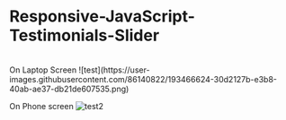 ﻿# Responsive-JavaScript-Testimonials-Slider
 <br>
On Laptop Screen
![test](https://user-images.githubusercontent.com/86140822/193466624-30d2127b-e3b8-40ab-ae37-db21de607535.png)
<br>

On Phone screen
![test2](https://user-images.githubusercontent.com/86140822/193466622-beb7a6c2-8cfa-4cc2-8354-bd67fa686246.png)
